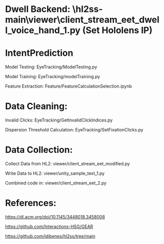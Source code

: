 # Dwell Backend: \hl2ss-main\viewer\client_stream_eet_dwell_voice_hand_1.py (Set Hololens IP)

# IntentPrediction

Model Testing: EyeTracking/ModelTesting.py

Model Training: EyeTracking/modelTraining.py

Feature Extraction: Feature/FeatureCalculationSelection.ipynb

# Data Cleaning:

Invalid Clicks: EyeTracking/GetInvalidClickIndices.py

Dispersion Threshold Calculation: EyeTracking/SetFixationClicks.py

# Data Collection:

Collect Data from HL2: viewer/client_stream_eet_modified.py

Write Data to HL2: viewer/unity_sample_text_1.py

Combined code in: viewer/client_stream_eet_2.py

# References:

https://dl.acm.org/doi/10.1145/3448018.3458008

https://github.com/Interactions-HSG/GEAR

https://github.com/jdibenes/hl2ss/tree/main
